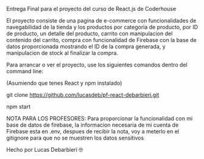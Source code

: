 Entrega Final para el proyecto del curso de React.js de Coderhouse

El proyecto consiste de una pagina de e-commerce con funcionalidades de navegabilidad de la tienda y los productos por categoria de producto, por ID de producto, un detalle del producto, carrito con manipulacion del contenido del carrito, compra con funcionalidad de Firebase con la base de datos proporcionada mostrando el ID de la compra generada, y manipulacion de stock al finalizar la compra. 

Para arrancar o ver el proyecto, use los siguientes comandos dentro del command line:

(Asumiendo que tenes React y npm instalado)

git clone https://github.com/lucasdeb/pf-react-debarbieri.git

npm start

NOTA PARA LOS PROFESORES: Para proporcionar la funcionalidad con mi base de datos de firebase, la informacion necesaria de mi cuenta de Firebase esta en .env, despues de recibir la nota, voy a meterlo en el gitignore para que no se muestren los datos sensitivos

Hecho por Lucas Debarbieri 🤓
